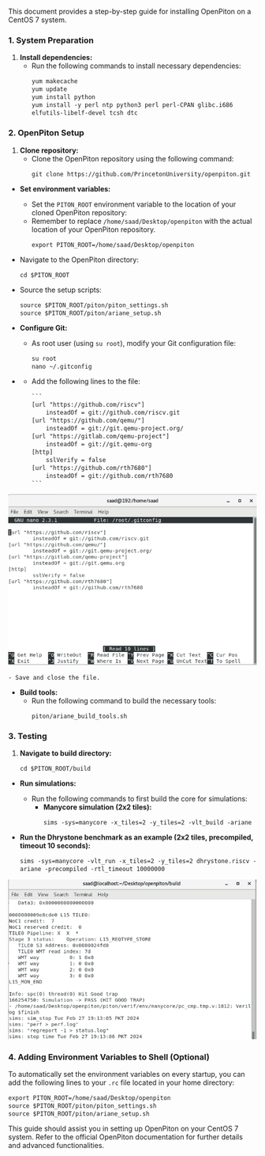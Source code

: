 This document provides a step-by-step guide for installing OpenPiton on a CentOS 7 system.

### 1. System Preparation

1. **Install dependencies:**
    - Run the following commands to install necessary dependencies:
        ```
        yum makecache
        yum update
        yum install python
        yum install -y perl ntp python3 perl perl-CPAN glibc.i686 elfutils-libelf-devel tcsh dtc
        ```

### 2. OpenPiton Setup

1. **Clone repository:**
    - Clone the OpenPiton repository using the following command:
        ```
        git clone https://github.com/PrincetonUniversity/openpiton.git
        ```

- **Set environment variables:**
    - Set the `PITON_ROOT` environment variable to the location of your cloned OpenPiton repository:
    - Remember to replace `/home/saad/Desktop/openpiton` with the actual location of your OpenPiton repository.
        ```
        export PITON_ROOT=/home/saad/Desktop/openpiton
        ```

- Navigate to the OpenPiton directory:

    ```
    cd $PITON_ROOT
    ```

- Source the setup scripts:

    ```
    source $PITON_ROOT/piton/piton_settings.sh
    source $PITON_ROOT/piton/ariane_setup.sh
    ```


- **Configure Git:**
    - As root user (using `su root`), modify your Git configuration file:
        ```
        su root
        nano ~/.gitconfig
        ```
- - Add the following lines to the file:
        
        ```
        [url "https://github.com/riscv"]
            insteadOf = git://github.com/riscv.git
        [url "https://github.com/qemu/"]
            insteadOf = git://git.qemu-project.org/
        [url "https://gitlab.com/qemu-project"]
            insteadOf = git://git.qemu-org
        [http]
            sslVerify = false
        [url "https://github.com/rth7680"]
            insteadOf = git://github.com/rth7680
        ```
![gitconfig_SS](/gitconfig_SS.png?raw=true)

    - Save and close the file.

- **Build tools:**
    - Run the following command to build the necessary tools:
        ```
        piton/ariane_build_tools.sh
        ```

### 3. Testing

1. **Navigate to build directory:**
    ```
    cd $PITON_ROOT/build
    ```

- **Run simulations:**
    - Run the following commands to first build the core for simulations:
        - **Manycore simulation (2x2 tiles):**
            ```
            sims -sys=manycore -x_tiles=2 -y_tiles=2 -vlt_build -ariane
            ```


- **Run the Dhrystone benchmark  as an example (2x2 tiles, precompiled, timeout 10 seconds):**
    ```
    sims -sys=manycore -vlt_run -x_tiles=2 -y_tiles=2 dhrystone.riscv -ariane -precompiled -rtl_timeout 10000000
    ```
![dhrystone](/dhrystone_run.png?raw=true)


### 4. Adding Environment Variables to Shell (Optional)

To automatically set the environment variables on every startup, you can add the following lines to your `.rc` file located in your home directory:

```
export PITON_ROOT=/home/saad/Desktop/openpiton
source $PITON_ROOT/piton/piton_settings.sh
source $PITON_ROOT/piton/ariane_setup.sh
```



This guide should assist you in setting up OpenPiton on your CentOS 7 system. Refer to the official OpenPiton documentation for further details and advanced functionalities.

